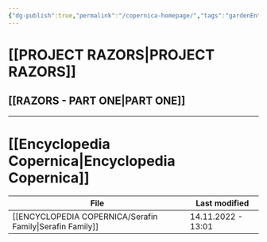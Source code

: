 ```yaml
---
{"dg-publish":true,"permalink":"/copernica-homepage/","tags":"gardenEntry"}
---
```




# [[PROJECT RAZORS\|PROJECT RAZORS]] #

## [[RAZORS - PART ONE\|PART ONE]]




---
# [[Encyclopedia Copernica\|Encyclopedia Copernica]]

| File                                                         | Last modified      |
| ------------------------------------------------------------ | ------------------ |
| [[ENCYCLOPEDIA COPERNICA/Serafin Family\|Serafin Family]] | 14.11.2022 - 13:01 |
